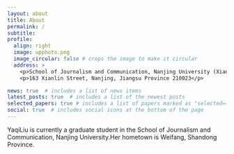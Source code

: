 ```yaml
---
layout: about
title: About
permalink: /
subtitle: 
profile:
  align: right
  image: upphoto.png
  image_circular: false # crops the image to make it circular
  address: >
    <p>School of Journalism and Communication, Nanjing University (Xianlin Campus)</p>
    <p>163 Xianlin Street, Nanjing, Jiangsu Province 210023</p>

news: true  # includes a list of news items
latest_posts: true  # includes a list of the newest posts
selected_papers: true # includes a list of papers marked as "selected={true}"
social: true  # includes social icons at the bottom of the page
---
```


YaqiLiu is currently a graduate student in the School of Journalism and Communication, Nanjing University.Her hometown is Weifang, Shandong Province.









